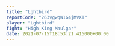 ```yaml
---
title: "Lghtbird"
reportCode: "263vgwqW1G4jMVXT"
player: "Lghtbird"
fight: "High King Maulgar"
date: 2021-07-15T18:53:21.415000+00:00
---
```

